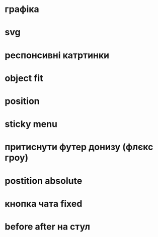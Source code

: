 # графіка
# svg
# респонсивні катртинки
# object fit



# position
# sticky menu
# притиснути футер донизу (флєкс  гроу)
# postition absolute
# кнопка чата fixed


# before after на стул







